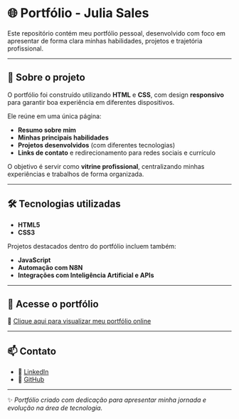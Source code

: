# 🌐 Portfólio - Julia Sales

Este repositório contém meu portfólio pessoal, desenvolvido com foco em apresentar de forma clara minhas habilidades, projetos e trajetória profissional.

---

## 📖 Sobre o projeto
O portfólio foi construído utilizando **HTML** e **CSS**, com design **responsivo** para garantir boa experiência em diferentes dispositivos.  

Ele reúne em uma única página:
- **Resumo sobre mim**  
- **Minhas principais habilidades**  
- **Projetos desenvolvidos** (com diferentes tecnologias)  
- **Links de contato** e redirecionamento para redes sociais e currículo  

O objetivo é servir como **vitrine profissional**, centralizando minhas experiências e trabalhos de forma organizada.

---

## 🛠️ Tecnologias utilizadas
- **HTML5**  
- **CSS3**  

Projetos destacados dentro do portfólio incluem também:
- **JavaScript**  
- **Automação com N8N**  
- **Integrações com Inteligência Artificial e APIs**  

---

## 🚀 Acesse o portfólio
🔗 [Clique aqui para visualizar meu portfólio online](#)  

---

## 📫 Contato 
- 💼 [LinkedIn](https://www.linkedin.com/in/julia-sales-developer/)  
- 🐙 [GitHub](https://github.com/jsales25)  

---

✨ *Portfólio criado com dedicação para apresentar minha jornada e evolução na área de tecnologia.*
